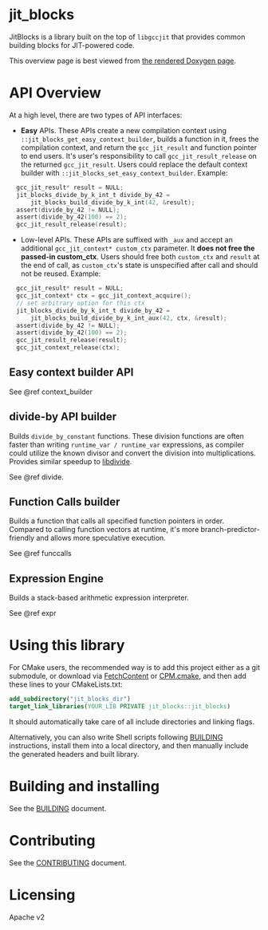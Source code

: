 # jit_blocks

JitBlocks is a library built on the top of `libgccjit` that provides common building blocks for JIT-powered code.

This overview page is best viewed from [the rendered Doxygen page](https://htfy96.github.io/jit_blocks/).

# API Overview

At a high level, there are two types of API interfaces:

- **Easy** APIs. These APIs create a new compilation context using `::jit_blocks_get_easy_context_builder`, builds a function in it, frees the compilation context, and return the `gcc_jit_result` and function pointer to end users. It's user's responsibility to call `gcc_jit_result_release` on the returned `gcc_jit_result`. Users could replace the default context builder with `::jit_blocks_set_easy_context_builder`. Example:

```c
  gcc_jit_result* result = NULL;
  jit_blocks_divide_by_k_int_t divide_by_42 =
      jit_blocks_build_divide_by_k_int(42, &result);
  assert(divide_by_42 != NULL);
  assert(divide_by_42(100) == 2);
  gcc_jit_result_release(result);
```

- Low-level APIs. These APIs are suffixed with `_aux` and accept an additional `gcc_jit_context* custom_ctx` parameter. It **does not free the passed-in custom_ctx**. Users should free both `custom_ctx` and `result` at the end of call, as `custom_ctx`'s state is unspecified after call and should not be reused. Example:

```c
  gcc_jit_result* result = NULL;
  gcc_jit_context* ctx = gcc_jit_context_acquire();
  // set arbitrary option for this ctx
  jit_blocks_divide_by_k_int_t divide_by_42 =
      jit_blocks_build_divide_by_k_int_aux(42, ctx, &result);
  assert(divide_by_42 != NULL);
  assert(divide_by_42(100) == 2);
  gcc_jit_result_release(result);
  gcc_jit_context_release(ctx);
```

## Easy context builder API

See @ref context_builder

## divide-by API builder

Builds `divide_by_constant` functions. These division functions are often faster than writing `runtime_var / runtime_var` expressions, as compiler could utilize the known divisor and convert the division into multiplications. Provides similar speedup to [libdivide](https://libdivide.com/).

See @ref divide.

## Function Calls builder

Builds a function that calls all specified function pointers in order. Compared to calling function vectors at runtime, it's more branch-predictor-friendly and allows more speculative execution.

See @ref funccalls

## Expression Engine

Builds a stack-based arithmetic expression interpreter.

See @ref expr

# Using this library

For CMake users, the recommended way is to add this project either as a git submodule, or download via [FetchContent](https://cmake.org/cmake/help/latest/module/FetchContent.html) or [CPM.cmake](https://github.com/cpm-cmake/CPM.cmake), and then add these lines to your CMakeLists.txt:

```cmake
add_subdirectory("jit_blocks_dir")
target_link_libraries(YOUR_LIB PRIVATE jit_blocks::jit_blocks)
```

It should automatically take care of all include directories and linking flags.

Alternatively, you can also write Shell scripts following [BUILDING](./BUILDING.md) instructions, install them into a local directory, and then manually include the generated headers and built library.

# Building and installing

See the [BUILDING](./BUILDING.md) document.

# Contributing

See the [CONTRIBUTING](./CONTRIBUTING.md) document.

# Licensing

Apache v2
